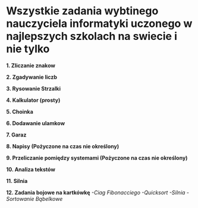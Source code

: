 # Wszystkie zadania wybtinego nauczyciela informatyki uczonego w najlepszych szkolach na swiecie i nie tylko

**1. Zliczanie znakow**

**2. Zgadywanie liczb**

**3. Rysowanie Strzalki**

**4. Kalkulator (prosty)**

**5. Choinka**

**6. Dodawanie ulamkow**

**7. Garaz**

**8. Napisy (Pożyczone na czas nie określony)**

**9. Przeliczanie pomiędzy systemami (Pożyczone na czas nie określony)**

**10. Analiza tekstów**

**11. Silnia**

**12. Zadania bojowe na kartkówkę**
  *-Ciag Fibonacciego*
  *-Quicksort*
  *-Silnia*
  *-Sortowanie Bąbelkowe*

  
